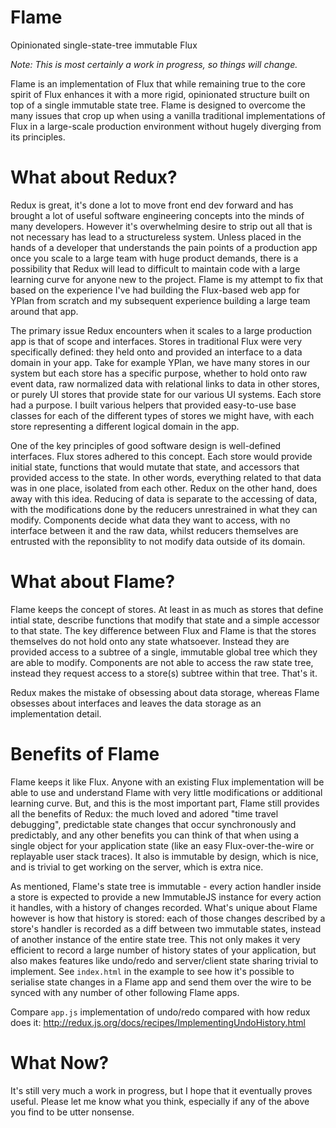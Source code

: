 Flame
=====================

Opinionated single-state-tree immutable Flux

_Note: This is most certainly a work in progress, so things will change._

Flame is an implementation of Flux that while remaining true to the core spirit of Flux enhances it with a more rigid, opinionated structure built on top of a single immutable state tree. Flame is designed to overcome the many issues that crop up when using a vanilla traditional implementations of Flux in a large-scale production environment without hugely diverging from its principles.

# What about Redux?

Redux is great, it's done a lot to move front end dev forward and has brought a lot of useful software engineering concepts into the minds of many developers. However it's overwhelming desire to strip out all that is not necessary has lead to a structureless system. Unless placed in the hands of a developer that understands the pain points of a production app once you scale to a large team with huge product demands, there is a possibility that Redux will lead to difficult to maintain code with a large learning curve for anyone new to the project. Flame is my attempt to fix that based on the experience I've had building the Flux-based web app for YPlan from scratch and my subsequent experience building a large team around that app.

The primary issue Redux encounters when it scales to a large production app is that of scope and interfaces. Stores in traditional Flux were very specifically defined: they held onto and provided an interface to a data domain in your app. Take for example YPlan, we have many stores in our system but each store has a specific purpose, whether to hold onto raw event data, raw normalized data with relational links to data in other stores, or purely UI stores that provide state for our various UI systems. Each store had a purpose. I built various helpers that provided easy-to-use base classes for each of the different types of stores we might have, with each store representing a different logical domain in the app.

One of the key principles of good software design is well-defined interfaces. Flux stores adhered to this concept. Each store would provide initial state, functions that would mutate that state, and accessors that provided access to the state. In other words, everything related to that data was in one place, isolated from each other. Redux on the other hand, does away with this idea. Reducing of data is separate to the accessing of data, with the modifications done by the reducers unrestrained in what they can modify. Components decide what data they want to access, with no interface between it and the raw data, whilst reducers themselves are entrusted with the reponsiblity to not modify data outside of its domain.

# What about Flame?

Flame keeps the concept of stores. At least in as much as stores that define intial state, describe functions that modify that state and a simple accessor to that state. The key difference between Flux and Flame is that the stores themselves do not hold onto any state whatsoever. Instead they are provided access to a subtree of a single, immutable global tree which they are able to modify. Components are not able to access the raw state tree, instead they request access to a store(s) subtree within that tree. That's it.

Redux makes the mistake of obsessing about data storage, whereas Flame obsesses about interfaces and leaves the data storage as an implementation detail.

# Benefits of Flame

Flame keeps it like Flux. Anyone with an existing Flux implementation will be able to use and understand Flame with very little modifications or additional learning curve. But, and this is the most important part, Flame still provides all the benefits of Redux: the much loved and adored "time travel debugging", predictable state changes that occur synchronously and predictably, and any other benefits you can think of that when using a single object for your application state (like an easy Flux-over-the-wire or replayable user stack traces). It also is immutable by design, which is nice, and is trivial to get working on the server, which is extra nice.

As mentioned, Flame's state tree is immutable - every action handler inside a store is expected to provide a new ImmutableJS instance for every action it handles, with a history of changes recorded. What's unique about Flame however is how that history is stored: each of those changes described by a store's handler is recorded as a diff between two immutable states, instead of another instance of the entire state tree. This not only makes it very efficient to record a large number of history states of your application, but also makes features like undo/redo and server/client state sharing trivial to implement. See `index.html` in the example to see how it's possible to serialise state changes in a Flame app and send them over the wire to be synced with any number of other following Flame apps.

Compare `app.js` implementation of undo/redo compared with how redux does it: http://redux.js.org/docs/recipes/ImplementingUndoHistory.html

# What Now?

It's still very much a work in progress, but I hope that it eventually proves useful. Please let me know what you think, especially if any of the above you find to be utter nonsense.
